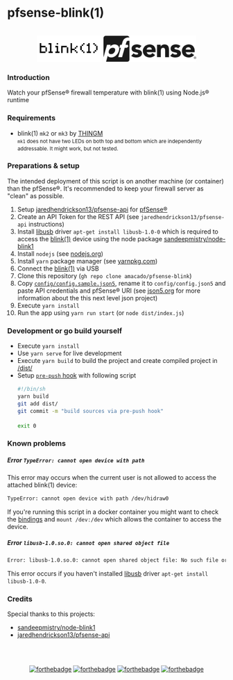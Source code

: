 # pfsense-blink(1)

<br />
<div align="center">
    <img src="/docs/images/blink1-logo.png" alt="blink(1)" height="60" />
    <img src="/docs/images/pfsense-logo.png" alt="pfSense®" height="60" />
</div>

### Introduction

Watch your pfSense® firewall temperature with blink(1) using Node.js® runtime

### Requirements

* blink(1) `mk2` or `mk3` by [THINGM](https://blink1.thingm.com/) <br />
  <small>`mk1` does not have two LEDs on both top and bottom which are independently addressable. It might work, but not tested.</small>

### Preparations & setup

The intended deployment of this script is on another machine (or container) than the pfSense®. It's recommended to keep your firewall server as "clean" as possible.

1. Setup [jaredhendrickson13/pfsense-api](https://github.com/jaredhendrickson13/pfsense-api) for [pfSense®](https://www.pfsense.org/)
2. Create an API Token for the REST API (see `jaredhendrickson13/pfsense-api` instructions)
3. Install [libusb](https://libusb.info/) driver `apt-get install libusb-1.0-0` which is required to access the [blink(1)](https://blink1.thingm.com/) device using the node package [sandeepmistry/node-blink1](https://github.com/sandeepmistry/node-blink1)
4. Install `nodejs` (see [nodejs.org](https://nodejs.org/en/))
4. Install `yarn` package manager (see [yarnpkg.com](https://classic.yarnpkg.com/en/))
4. Connect the [blink(1)](https://blink1.thingm.com/) via USB
5. Clone this repository (`gh repo clone amacado/pfsense-blink`)
7. Copy [`config/config.sample.json5`](/config/config.sample.json5), rename it to `config/config.json5` and paste API credentials and pfSense® URI (see [json5.org](https://json5.org/) for more information about the this next level json project)
7. Execute `yarn install`
9. Run the app using `yarn run start` (or `node dist/index.js`)

### Development or go build yourself

- Execute `yarn install`
- Use `yarn serve` for live development
- Execute `yarn build` to build the project and create compiled project in [/dist/](/dist/)
- Setup [`pre-push` hook](https://www.atlassian.com/git/tutorials/git-hooks) with following script
  ```bash
  #!/bin/sh
  yarn build
  git add dist/
  git commit -m "build sources via pre-push hook"
  
  exit 0
  ```

### Known problems

##### Error `TypeError: cannot open device with path`

This error may occurs when the current user is not allowed to access the attached blink(1) device:

```bash
TypeError: cannot open device with path /dev/hidraw0
```

If you're running this script in a docker container you might want to check the [bindings](https://forums.balena.io/t/docker-container-cannot-access-dynamically-plugged-usb-devices/4277) and
`mount /dev:/dev` which allows the container to access the device.

##### Error `libusb-1.0.so.0: cannot open shared object file`

```bash
Error: libusb-1.0.so.0: cannot open shared object file: No such file or directory
```

This error occurs if you haven't installed [libusb](https://libusb.info/) driver `apt-get install libusb-1.0-0`.

### Credits

Special thanks to this projects:

* [sandeepmistry/node-blink1](https://github.com/sandeepmistry/node-blink1)
* [jaredhendrickson13/pfsense-api](https://github.com/jaredhendrickson13/pfsense-api)

<br /><br />
<div align="center">

[![forthebadge](https://forthebadge.com/images/badges/built-with-love.svg)](https://forthebadge.com)
[![forthebadge](https://forthebadge.com/images/badges/uses-badges.svg)](https://forthebadge.com)
[![forthebadge](https://forthebadge.com/images/badges/open-source.svg)](https://forthebadge.com)
[![forthebadge](https://forthebadge.com/images/badges/powered-by-black-magic.svg)](https://forthebadge.com)

</div>
